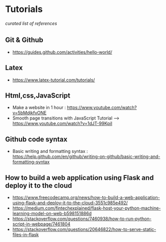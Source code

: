 # Tutorials
###### curated list of references

## Git & Github
- https://guides.github.com/activities/hello-world/
## Latex
- https://www.latex-tutorial.com/tutorials/
## Html,css,JavaScript
- Make a website in 1 hour : https://www.youtube.com/watch?v=5bMdjkfvONE
- Smooth page transitions with JavaScript Tutorial -->
https://www.youtube.com/watch?v=1dJT-99KpiI

## Github code syntax
- Basic writing and formatting syntax : https://help.github.com/en/github/writing-on-github/basic-writing-and-formatting-syntax

## How to build a web application using Flask and deploy it to the cloud
- https://www.freecodecamp.org/news/how-to-build-a-web-application-using-flask-and-deploy-it-to-the-cloud-3551c985e492/
- https://medium.com/fintechexplained/flask-host-your-python-machine-learning-model-on-web-b598151886d
- https://stackoverflow.com/questions/7460938/how-to-run-python-script-in-webpage/7461804
- https://stackoverflow.com/questions/20646822/how-to-serve-static-files-in-flask
